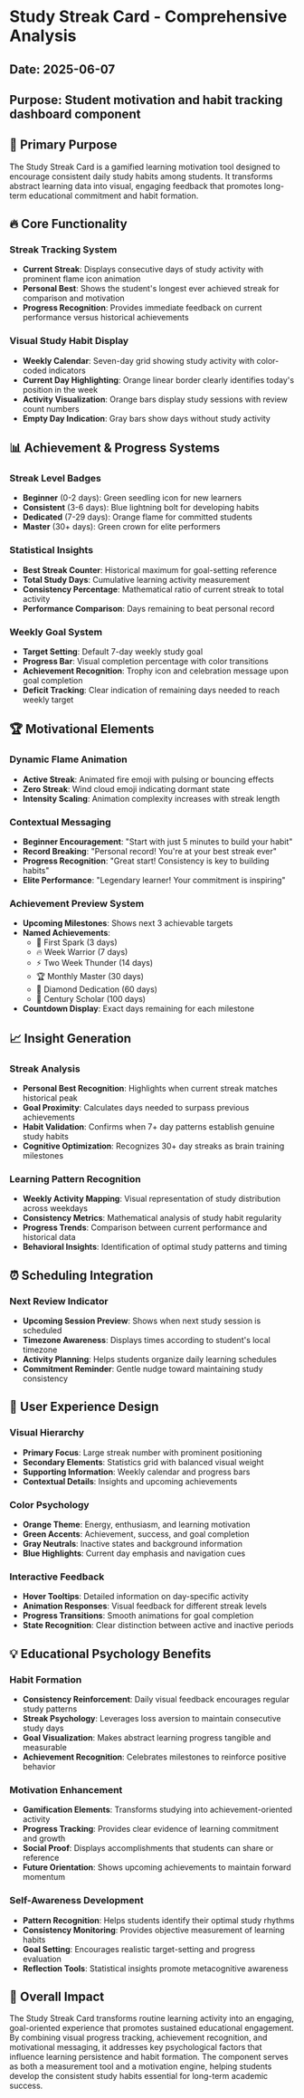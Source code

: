 # Study Streak Card - Comprehensive Analysis
## Date: 2025-06-07
## Purpose: Student motivation and habit tracking dashboard component

## 🎯 **Primary Purpose**

The Study Streak Card is a gamified learning motivation tool designed to encourage consistent daily study habits among students. It transforms abstract learning data into visual, engaging feedback that promotes long-term educational commitment and habit formation.

## 🔥 **Core Functionality**

### **Streak Tracking System**
- **Current Streak**: Displays consecutive days of study activity with prominent flame icon animation
- **Personal Best**: Shows the student's longest ever achieved streak for comparison and motivation
- **Progress Recognition**: Provides immediate feedback on current performance versus historical achievements

### **Visual Study Habit Display**
- **Weekly Calendar**: Seven-day grid showing study activity with color-coded indicators
- **Current Day Highlighting**: Orange linear border clearly identifies today's position in the week
- **Activity Visualization**: Orange bars display study sessions with review count numbers
- **Empty Day Indication**: Gray bars show days without study activity

## 📊 **Achievement & Progress Systems**

### **Streak Level Badges**
- **Beginner** (0-2 days): Green seedling icon for new learners
- **Consistent** (3-6 days): Blue lightning bolt for developing habits
- **Dedicated** (7-29 days): Orange flame for committed students
- **Master** (30+ days): Green crown for elite performers

### **Statistical Insights**
- **Best Streak Counter**: Historical maximum for goal-setting reference
- **Total Study Days**: Cumulative learning activity measurement
- **Consistency Percentage**: Mathematical ratio of current streak to total activity
- **Performance Comparison**: Days remaining to beat personal record

### **Weekly Goal System**
- **Target Setting**: Default 7-day weekly study goal
- **Progress Bar**: Visual completion percentage with color transitions
- **Achievement Recognition**: Trophy icon and celebration message upon goal completion
- **Deficit Tracking**: Clear indication of remaining days needed to reach weekly target

## 🏆 **Motivational Elements**

### **Dynamic Flame Animation**
- **Active Streak**: Animated fire emoji with pulsing or bouncing effects
- **Zero Streak**: Wind cloud emoji indicating dormant state
- **Intensity Scaling**: Animation complexity increases with streak length

### **Contextual Messaging**
- **Beginner Encouragement**: "Start with just 5 minutes to build your habit"
- **Record Breaking**: "Personal record! You're at your best streak ever"
- **Progress Recognition**: "Great start! Consistency is key to building habits"
- **Elite Performance**: "Legendary learner! Your commitment is inspiring"

### **Achievement Preview System**
- **Upcoming Milestones**: Shows next 3 achievable targets
- **Named Achievements**: 
  - 🌟 First Spark (3 days)
  - 🔥 Week Warrior (7 days)
  - ⚡ Two Week Thunder (14 days)
  - 🏆 Monthly Master (30 days)
  - 💎 Diamond Dedication (60 days)
  - 👑 Century Scholar (100 days)
- **Countdown Display**: Exact days remaining for each milestone

## 📈 **Insight Generation**

### **Streak Analysis**
- **Personal Best Recognition**: Highlights when current streak matches historical peak
- **Goal Proximity**: Calculates days needed to surpass previous achievements
- **Habit Validation**: Confirms when 7+ day patterns establish genuine study habits
- **Cognitive Optimization**: Recognizes 30+ day streaks as brain training milestones

### **Learning Pattern Recognition**
- **Weekly Activity Mapping**: Visual representation of study distribution across weekdays
- **Consistency Metrics**: Mathematical analysis of study habit regularity
- **Progress Trends**: Comparison between current performance and historical data
- **Behavioral Insights**: Identification of optimal study patterns and timing

## ⏰ **Scheduling Integration**

### **Next Review Indicator**
- **Upcoming Session Preview**: Shows when next study session is scheduled
- **Timezone Awareness**: Displays times according to student's local timezone
- **Activity Planning**: Helps students organize daily learning schedules
- **Commitment Reminder**: Gentle nudge toward maintaining study consistency

## 🎨 **User Experience Design**

### **Visual Hierarchy**
- **Primary Focus**: Large streak number with prominent positioning
- **Secondary Elements**: Statistics grid with balanced visual weight
- **Supporting Information**: Weekly calendar and progress bars
- **Contextual Details**: Insights and upcoming achievements

### **Color Psychology**
- **Orange Theme**: Energy, enthusiasm, and learning motivation
- **Green Accents**: Achievement, success, and goal completion
- **Gray Neutrals**: Inactive states and background information
- **Blue Highlights**: Current day emphasis and navigation cues

### **Interactive Feedback**
- **Hover Tooltips**: Detailed information on day-specific activity
- **Animation Responses**: Visual feedback for different streak levels
- **Progress Transitions**: Smooth animations for goal completion
- **State Recognition**: Clear distinction between active and inactive periods

## 💡 **Educational Psychology Benefits**

### **Habit Formation**
- **Consistency Reinforcement**: Daily visual feedback encourages regular study patterns
- **Streak Psychology**: Leverages loss aversion to maintain consecutive study days
- **Goal Visualization**: Makes abstract learning progress tangible and measurable
- **Achievement Recognition**: Celebrates milestones to reinforce positive behavior

### **Motivation Enhancement**
- **Gamification Elements**: Transforms studying into achievement-oriented activity
- **Progress Tracking**: Provides clear evidence of learning commitment and growth
- **Social Proof**: Displays accomplishments that students can share or reference
- **Future Orientation**: Shows upcoming achievements to maintain forward momentum

### **Self-Awareness Development**
- **Pattern Recognition**: Helps students identify their optimal study rhythms
- **Consistency Monitoring**: Provides objective measurement of learning habits
- **Goal Setting**: Encourages realistic target-setting and progress evaluation
- **Reflection Tools**: Statistical insights promote metacognitive awareness

## 🌟 **Overall Impact**

The Study Streak Card transforms routine learning activity into an engaging, goal-oriented experience that promotes sustained educational engagement. By combining visual progress tracking, achievement recognition, and motivational messaging, it addresses key psychological factors that influence learning persistence and habit formation. The component serves as both a measurement tool and a motivation engine, helping students develop the consistent study habits essential for long-term academic success.